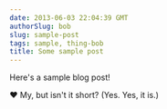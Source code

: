 ```yaml
---
date: 2013-06-03 22:04:39 GMT
authorSlug: bob
slug: sample-post
tags: sample, thing-bob
title: Some sample post
---
```


Here's a sample blog post!

❤
My, but isn't it short? (Yes. Yes, it is.)
